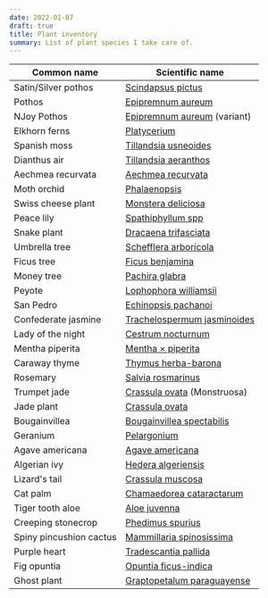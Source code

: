 ```yaml
---
date: 2022-01-07
draft: true
title: Plant inventory
summary: List of plant species I take care of.
---
```


| Common name | Scientific name |
| -- | -- |
| Satin/Silver pothos | [Scindapsus pictus](https://wikipedia.org/wiki/Scindapsus_pictus) |
| Pothos | [Epipremnum aureum](https://wikipedia.org/wiki/Epipremnum_aureum) |
| NJoy Pothos | [Epipremnum aureum](https://wikipedia.org/wiki/Epipremnum_aureum) (variant) |
| Elkhorn ferns | [Platycerium](https://wikipedia.org/wiki/Platycerium) |
| Spanish moss | [Tillandsia usneoides](https://wikipedia.org/wiki/Spanish_moss) |
| Dianthus air | [Tillandsia aeranthos](https://wikipedia.org/wiki/Tillandsia_aeranthos) |
| Aechmea recurvata | [Aechmea recurvata](https://wikipedia.org/wiki/Aechmea_recurvata) |
| Moth orchid | [Phalaenopsis](https://wikipedia.org/wiki/Phalaenopsis) |
| Swiss cheese plant | [Monstera deliciosa](https://wikipedia.org/wiki/Monstera_deliciosa) |
| Peace lily | [Spathiphyllum spp](https://wikipedia.org/wiki/Spathiphyllum) |
| Snake plant | [Dracaena trifasciata](https://wikipedia.org/wiki/Dracaena_trifasciata) |
| Umbrella tree | [Schefflera arboricola](https://wikipedia.org/wiki/Schefflera_arboricola) |
| Ficus tree | [Ficus benjamina](https://wikipedia.org/wiki/Ficus_benjamina) |
| Money tree | [Pachira glabra](https://wikipedia.org/wiki/Pachira_glabra) |
| Peyote | [Lophophora williamsii](https://wikipedia.org/wiki/Lophophora_williamsii) |
| San Pedro | [Echinopsis pachanoi](https://wikipedia.org/wiki/Echinopsis_pachanoi) |
| Confederate jasmine | [Trachelospermum jasminoides](https://wikipedia.org/wiki/Trachelospermum_jasminoides) |
| Lady of the night | [Cestrum nocturnum](https://wikipedia.org/wiki/Cestrum_nocturnum) |
| Mentha piperita | [Mentha × piperita](https://wikipedia.org/wiki/Mentha_%C3%97_piperita) |
| Caraway thyme | [Thymus herba-barona](https://wikipedia.org/wiki/Thymus_herba-barona) |
| Rosemary | [Salvia rosmarinus](https://wikipedia.org/wiki/Rosemary) |
| Trumpet jade | [Crassula ovata](https://wikipedia.org/wiki/Crassula_ovata) (Monstruosa) |
| Jade plant | [Crassula ovata](https://wikipedia.org/wiki/Crassula_ovata) |
| Bougainvillea | [Bougainvillea spectabilis](https://wikipedia.org/wiki/Bougainvillea_spectabilis) |
| Geranium | [Pelargonium](https://wikipedia.org/wiki/Pelargonium) |
| Agave americana | [Agave americana](https://wikipedia.org/wiki/Agave_americana) |
| Algerian ivy | [Hedera algeriensis](https://wikipedia.org/wiki/Hedera_algeriensis) |
| Lizard's tail | [Crassula muscosa](https://wikipedia.org/wiki/Crassula_muscosa) |
| Cat palm | [Chamaedorea cataractarum](https://wikipedia.org/wiki/Chamaedorea_cataractarum) |
| Tiger tooth aloe | [Aloe juvenna](https://wikipedia.org/wiki/Aloe_juvenna) |
| Creeping stonecrop | [Phedimus spurius](https://wikipedia.org/wiki/Phedimus) |
| Spiny pincushion cactus | [Mammillaria spinosissima](https://wikipedia.org/wiki/Mammillaria_spinosissima) |
| Purple heart | [Tradescantia pallida](https://wikipedia.org/wiki/Tradescantia_pallida) |
| Fig opuntia | [Opuntia ficus-indica](https://wikipedia.org/wiki/Opuntia_ficus-indica) |
| Ghost plant | [Graptopetalum paraguayense](https://wikipedia.org/wiki/Graptopetalum_paraguayense) |